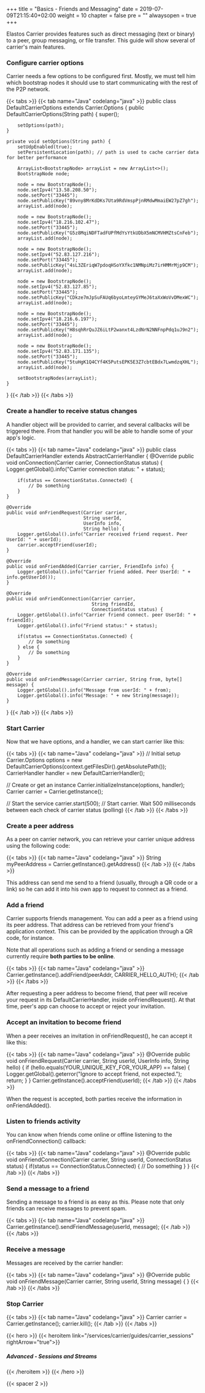 +++
title = "Basics - Friends and Messaging"
date = 2019-07-09T21:15:40+02:00
weight = 10
chapter = false
pre = ""
alwaysopen = true
+++

Elastos Carrier provides features such as direct messaging (text or binary) to a peer, group messaging, or file transfer. This guide will show several of carrier's main features.

### Configure carrier options

Carrier needs a few options to be configured first. Mostly, we must tell him which bootstrap nodes it should use to start communicating with the rest of the P2P network.

{{< tabs >}}
    {{< tab name="Java" codelang="java" >}}
public class DefaultCarrierOptions extends Carrier.Options {
    public DefaultCarrierOptions(String path) {
        super();

        setOptions(path);
    }

    private void setOptions(String path) {
        setUdpEnabled(true);
        setPersistentLocation(path); // path is used to cache carrier data for better performance

        ArrayList<BootstrapNode> arrayList = new ArrayList<>();
        BootstrapNode node;

        node = new BootstrapNode();
        node.setIpv4("13.58.208.50");
        node.setPort("33445");
        node.setPublicKey("89vny8MrKdDKs7Uta9RdVmspPjnRMdwMmaiEW27pZ7gh");
        arrayList.add(node);

        node = new BootstrapNode();
        node.setIpv4("18.216.102.47");
        node.setPort("33445");
        node.setPublicKey("G5z8MqiNDFTadFUPfMdYsYtkUDbX5mNCMVHMZtsCnFeb");
        arrayList.add(node);

        node = new BootstrapNode();
        node.setIpv4("52.83.127.216");
        node.setPort("33445");
        node.setPublicKey("4sL3ZEriqW7pdoqHSoYXfkc1NMNpiMz7irHMMrMjp9CM");
        arrayList.add(node);

        node = new BootstrapNode();
        node.setIpv4("52.83.127.85");
        node.setPort("33445");
        node.setPublicKey("CDkze7mJpSuFAUq6byoLmteyGYMeJ6taXxWoVvDMexWC");
        arrayList.add(node);

        node = new BootstrapNode();
        node.setIpv4("18.216.6.197");
        node.setPort("33445");
        node.setPublicKey("H8sqhRrQuJZ6iLtP2wanxt4LzdNrN2NNFnpPdq1uJ9n2");
        arrayList.add(node);

        node = new BootstrapNode();
        node.setIpv4("52.83.171.135");
        node.setPort("33445");
        node.setPublicKey("5tuHgK1Q4CYf4K5PutsEPK5E3Z7cbtEBdx7LwmdzqXHL");
        arrayList.add(node);

        setBootstrapNodes(arrayList);
    }
}
    {{< /tab >}}
{{< /tabs >}}

### Create a handler to receive status changes

A handler object will be provided to carrier, and several callbacks will be triggered there. From that handler you will be able to handle some of your app's logic.

{{< tabs >}}
    {{< tab name="Java" codelang="java" >}}
public class DefaultCarrierHandler extends AbstractCarrierHandler {
    @Override
    public void onConnection(Carrier carrier, ConnectionStatus status) {
        Logger.getGlobal().info("Carrier connection status: " + status);

        if(status == ConnectionStatus.Connected) {
            // Do something
        }
    }

    @Override
    public void onFriendRequest(Carrier carrier,
                                String userId,
                                UserInfo info,
                                String hello) {
        Logger.getGlobal().info("Carrier received friend request. Peer UserId: " + userId);
        carrier.acceptFriend(userId);
    }

    @Override
    public void onFriendAdded(Carrier carrier, FriendInfo info) {
        Logger.getGlobal().info("Carrier friend added. Peer UserId: " + info.getUserId());
    }

    @Override
    public void onFriendConnection(Carrier carrier,
                                   String friendId,
                                   ConnectionStatus status) {
        Logger.getGlobal().info("Carrier friend connect. peer UserId: " + friendId);
        Logger.getGlobal().info("Friend status:" + status);

        if(status == ConnectionStatus.Connected) {
            // Do something
        } else {
            // Do something
        }
    }

    @Override
    public void onFriendMessage(Carrier carrier, String from, byte[] message) {
        Logger.getGlobal().info("Message from userId: " + from);
        Logger.getGlobal().info("Message: " + new String(message));
    }
}
  {{< /tab >}}
{{< /tabs >}}

### Start Carrier

Now that we have options, and a handler, we can start carrier like this:

{{< tabs >}}
    {{< tab name="Java" codelang="java" >}}
// Initial setup
Carrier.Options options = new DefaultCarrierOptions(context.getFilesDir().getAbsolutePath());
CarrierHandler handler = new DefaultCarrierHandler();

// Create or get an instance
Carrier.initializeInstance(options, handler);
Carrier carrier = Carrier.getInstance();

// Start the service
carrier.start(500); // Start carrier. Wait 500 milliseconds between each check of carrier status (polling)
    {{< /tab >}}
{{< /tabs >}}

### Create a peer address

As a peer on carrier network, you can retrieve your carrier unique address using the following code:

{{< tabs >}}
    {{< tab name="Java" codelang="java" >}}
String myPeerAddress = Carrier.getInstance().getAddress()
    {{< /tab >}}
{{< /tabs >}}

This address can send me send to a friend (usually, through a QR code or a link) so he can add it into his own app to request to connect as a friend.

### Add a friend

Carrier supports friends management. You can add a peer as a friend using its peer address. That address can be retrieved from your friend's application context. This can be provided by the application through a QR code, for instance.

Note that all operations such as adding a friend or sending a message currently require **both parties to be online**.

{{< tabs >}}
    {{< tab name="Java" codelang="java" >}}
Carrier.getInstance().addFriend(peerAddr, CARRIER_HELLO_AUTH);
    {{< /tab >}}
{{< /tabs >}}

After requesting a peer address to become friend, that peer will receive your request in its DefaultCarrierHandler, inside onFriendRequest(). At that time, peer's app can choose to accept or reject your invitation.

### Accept an invitation to become friend

When a peer receives an invitation in onFriendRequest(), he can accept it like this:

{{< tabs >}}
    {{< tab name="Java" codelang="java" >}}
    @Override
    public void onFriendRequest(Carrier carrier,
                                String userId,
                                UserInfo info,
                                String hello) {
if (hello.equals(YOUR_UNIQUE_KEY_FOR_YOUR_APP) == false) {
    Logger.getGlobal().geterror("Ignore to accept friend, not expected.");
    return;
}
                                }
Carrier.getInstance().acceptFriend(userId);
    {{< /tab >}}
{{< /tabs >}}

When the request is accepted, both parties receive the information in onFriendAdded().

### Listen to friends activity

You can know when friends come online or offline listening to the onFriendConnection() callback:

{{< tabs >}}
    {{< tab name="Java" codelang="java" >}}
@Override
public void onFriendConnection(Carrier carrier, String userId, ConnectionStatus status) {
    if(status == ConnectionStatus.Connected) {
        // Do something
    }
}
    {{< /tab >}}
{{< /tabs >}}

### Send a message to a friend

Sending a message to a friend is as easy as this. Please note that only friends can receive messages to prevent spam.

{{< tabs >}}
    {{< tab name="Java" codelang="java" >}}
Carrier.getInstance().sendFriendMessage(userId, message);
    {{< /tab >}}
{{< /tabs >}}

### Receive a message

Messages are received by the carrier handler:

{{< tabs >}}
    {{< tab name="Java" codelang="java" >}}
@Override
public void onFriendMessage(Carrier carrier, String userId, String message) {
}
    {{< /tab >}}
{{< /tabs >}}

### Stop Carrier

{{< tabs >}}
    {{< tab name="Java" codelang="java" >}}
Carrier carrier = Carrier.getInstance();
carrier.kill();
    {{< /tab >}}
{{< /tabs >}}

{{< hero >}}
    {{< heroitem link="/services/carrier/guides/carrier_sessions" rightArrow="true">}}
        <h5>Advanced - Sessions and Streams</h5>
    {{< /heroitem >}}
{{< /hero >}}

{{< spacer 2 >}}
